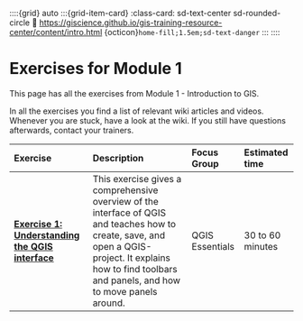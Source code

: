::::{grid} auto
:::{grid-item-card}
:class-card: sd-text-center sd-rounded-circle
:link: https://giscience.github.io/gis-training-resource-center/content/intro.html 
{octicon}`home-fill;1.5em;sd-text-danger`
:::
::::

# Exercises for Module 1

This page has all the exercises from Module 1 - Introduction to GIS.

In all the exercises you find a list of relevant wiki articles and videos. 
Whenever you are stuck, have a look at the wiki. If you still have questions 
afterwards, contact your trainers. 

| Exercise| Description |Focus Group|Estimated time| 
| :-------------------- | :----------------- |:----------------- |:----------------- |
|__[Exercise 1: Understanding the QGIS interface](/content/Module_1/en_qgis_interface_ex1.md)__ | This exercise gives a comprehensive overview of the interface of QGIS and teaches how to create, save, and open a QGIS-project. It explains how to find toolbars and panels, and how to move panels around. | QGIS Essentials | 30 to 60 minutes | 